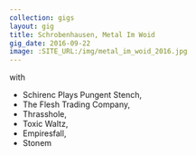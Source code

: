 ```yaml
---
collection: gigs
layout: gig
title: Schrobenhausen, Metal Im Woid
gig_date: 2016-09-22
image: :SITE_URL:/img/metal_im_woid_2016.jpg
---
```


with
* Schirenc Plays Pungent Stench,
* The Flesh Trading Company,
* Thrasshole,
* Toxic Waltz,
* Empiresfall,
* Stonem
